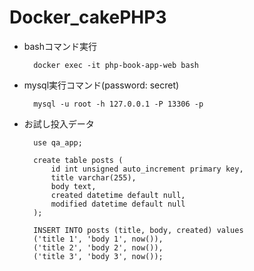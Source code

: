# Docker_cakePHP3

- bashコマンド実行
        
        docker exec -it php-book-app-web bash

- mysql実行コマンド(password: secret)   

        mysql -u root -h 127.0.0.1 -P 13306 -p

- お試し投入データ  
        
        use qa_app;

        create table posts (  
            id int unsigned auto_increment primary key,  
            title varchar(255),  
            body text,  
            created datetime default null,  
            modified datetime default null  
        );  
        
        INSERT INTO posts (title, body, created) values  
        ('title 1', 'body 1', now()),  
        ('title 2', 'body 2', now()),  
        ('title 3', 'body 3', now());     
